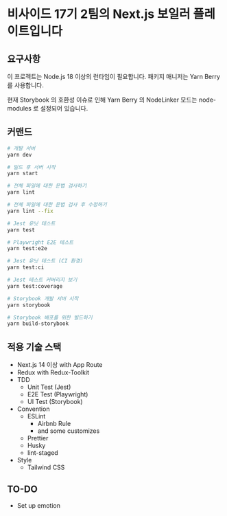 # 비사이드 17기 2팀의 Next.js 보일러 플레이트입니다

## 요구사항

이 프로젝트는 Node.js 18 이상의 런타임이 필요합니다.
패키지 매니저는 Yarn Berry 를 사용합니다.

현재 Storybook 의 호환성 이슈로 인해
Yarn Berry 의 NodeLinker 모드는 node-modules 로 설정되어 있습니다.

## 커맨드

```zsh
# 개발 서버
yarn dev

# 빌드 후 서버 시작
yarn start

# 전체 파일에 대한 문법 검사하기
yarn lint

# 전체 파일에 대한 문법 검사 후 수정하기
yarn lint --fix

# Jest 유닛 테스트
yarn test

# Playwright E2E 테스트
yarn test:e2e

# Jest 유닛 테스트 (CI 환경)
yarn test:ci

# Jest 테스트 커버리지 보기
yarn test:coverage

# Storybook 개발 서버 시작
yarn storybook

# Storybook 배포를 위한 빌드하기
yarn build-storybook
```

## 적용 기술 스택

- Next.js 14 이상 with App Route
- Redux with Redux-Toolkit
- TDD
  - Unit Test (Jest)
  - E2E Test (Playwright)
  - UI Test (Storybook)
- Convention
  - ESLint
    - Airbnb Rule
    - and some customizes
  - Prettier
  - Husky
  - lint-staged
- Style
  - Tailwind CSS

## TO-DO

- Set up emotion
